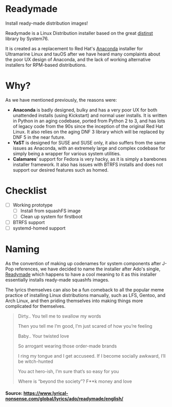 # Readymade
Install ready-made distribution images!

Readymade is a Linux Distribution installer based on the great [distinst](https://github.com/pop-os/distinst) library by System76.

It is created as a replacement to Red Hat's [Anaconda](https://github.com/rhinstaller/anaconda) installer for Ultramarine Linux and tauOS after we have heard many complaints about the poor UX design of Anaconda, and the lack of working alternative installers for RPM-based distributions.

# Why?

As we have mentioned previously, the reasons were:

- **Anaconda** is badly designed, bulky and has a very poor UX for both unattended installs (using Kickstart) and normal user installs. It is written in Python in an aging codebase, ported from Python 2 to 3, and has lots of legacy code from the 90s since the inception of the original Red Hat Linux. It also relies on the aging DNF 3 library which will be replaced by DNF 5 in the near future.
- **YaST** is designed for SUSE and SUSE only, it also suffers from the same issues as Anaconda, with an extremely large and complex codebase for simply being a wrapper for various system utilities.
- **Calamares**' support for Fedora is very hacky, as it is simply a barebones installer framework. It also has issues with BTRFS installs and does not support our desired features such as homed.


# Checklist
- [ ] Working prototype
  - [ ] Install from squashFS image
  - [ ] Clean up system for firstboot
- [ ] BTRFS support
- [ ] systemd-homed support

# Naming

As the convention of making up codenames for system components after J-Pop references, we have decided to name the installer after Ado's single, [Readymade](https://youtu.be/jg09lNupc1s) which happens to have a cool meaning to it as this installer essentially installs ready-made squashfs images.

The lyrics themselves can also be a fun comeback to all the popular meme practice of installing Linux distributions manually, such as LFS, Gentoo, and Arch Linux, and then priding themselves into making things more complicated for themselves.

> Dirty.. You tell me to swallow my words
> 
> Then you tell me I’m good, I’m just scared of how you’re feeling
> 
> Baby.. Your twisted love
> 
> So arrogant wearing those order-made brands
> 
> I ring my tongue and I get accuseed. If I become socially awkward, I’ll be witch-hunted
> 
> You act hero-ish, I’m sure that’s so easy for you
> 
> Where is “beyond the society”? F**k money and love

#### Source: https://www.lyrical-nonsense.com/global/lyrics/ado/readymade/english/

